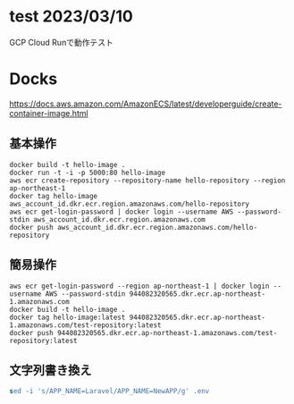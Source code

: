 # test 2023/03/10
GCP Cloud Runで動作テスト

# Docks
https://docs.aws.amazon.com/AmazonECS/latest/developerguide/create-container-image.html

## 基本操作
```shell
docker build -t hello-image .
docker run -t -i -p 5000:80 hello-image
aws ecr create-repository --repository-name hello-repository --region ap-northeast-1
docker tag hello-image aws_account_id.dkr.ecr.region.amazonaws.com/hello-repository
aws ecr get-login-password | docker login --username AWS --password-stdin aws_account_id.dkr.ecr.region.amazonaws.com
docker push aws_account_id.dkr.ecr.region.amazonaws.com/hello-repository
```

## 簡易操作
```shell
aws ecr get-login-password --region ap-northeast-1 | docker login --username AWS --password-stdin 944082320565.dkr.ecr.ap-northeast-1.amazonaws.com
docker build -t hello-image .
docker tag hello-image:latest 944082320565.dkr.ecr.ap-northeast-1.amazonaws.com/test-repository:latest
docker push 944082320565.dkr.ecr.ap-northeast-1.amazonaws.com/test-repository:latest
```

## 文字列書き換え
```sed
sed -i 's/APP_NAME=Laravel/APP_NAME=NewAPP/g' .env
```
